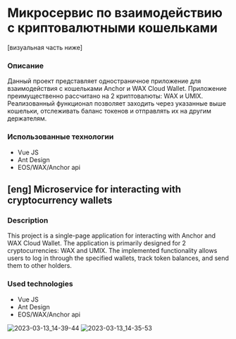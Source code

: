 <h1>Микросервис по взаимодействию с криптовалютными кошельками</h1>

<p>[визуальная часть ниже]</p>

<h3>Описание</h3>
<p>
  Данный проект представляет одностраничное приложение для взаимодействия с
  кошельками Anchor и WAX Cloud Wallet. Приложение преимущественно
  рассчитано на 2 криптовалюты: WAX и UMIX. Реализованный функционал позволяет
  заходить через указанные выше кошельки, отслеживать баланс токенов и
  отправлять их на другим держателям.
</p>

<h3>Использованные технологии</h3>
<ul>
    <li>Vue JS</li>
    <li>Ant Design</li>
    <li>EOS/WAX/Anchor api</li>
</ul>

<h2>[eng] Microservice for interacting with cryptocurrency wallets</h2>

<h3>Description</h3>
<p>
  This project is a single-page application for interacting with Anchor and WAX Cloud Wallet. The application is primarily designed for 2 cryptocurrencies: WAX and UMIX. The implemented functionality allows users to log in through the specified wallets, track token balances, and send them to other holders.
</p>

<h3>Used technologies</h3>
<ul>
    <li>Vue JS</li>
    <li>Ant Design</li>
    <li>EOS/WAX/Anchor api</li>
</ul> 

![2023-03-13_14-39-44](https://user-images.githubusercontent.com/98172147/224700043-b96da638-6d35-468d-9228-c570e39dec61.png)
![2023-03-13_14-35-53](https://user-images.githubusercontent.com/98172147/224700457-493bf65c-294f-437f-95f0-62bb68008d8b.png)
